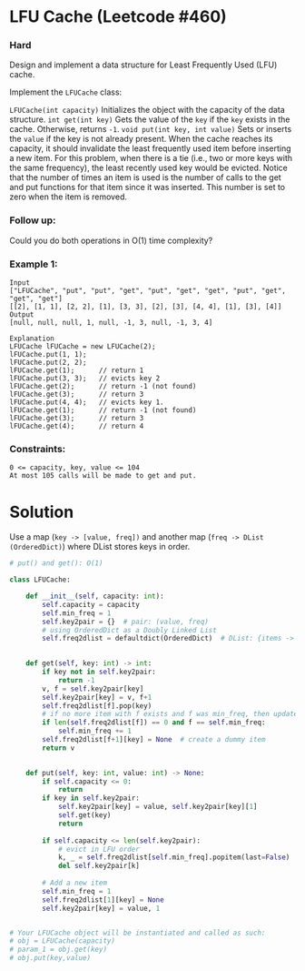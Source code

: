 LFU Cache (Leetcode #460)
===============================
### Hard

Design and implement a data structure for Least Frequently Used (LFU) cache.

Implement the `LFUCache` class:

`LFUCache(int capacity)` Initializes the object with the capacity of the data structure.
`int get(int key)` Gets the value of the `key` if the `key` exists in the cache. Otherwise, returns `-1`.
`void put(int key, int value)` Sets or inserts the `value` if the key is not already present. When the cache reaches its capacity,
it should invalidate the least frequently used item before inserting a new item. For this problem, when there is a tie
(i.e., two or more keys with the same frequency), the least recently used key would be evicted.
Notice that the number of times an item is used is the number of calls to the get and put functions for that item since it was inserted.
This number is set to zero when the item is removed.

### Follow up:
Could you do both operations in O(1) time complexity?

 

### Example 1:
```
Input
["LFUCache", "put", "put", "get", "put", "get", "get", "put", "get", "get", "get"]
[[2], [1, 1], [2, 2], [1], [3, 3], [2], [3], [4, 4], [1], [3], [4]]
Output
[null, null, null, 1, null, -1, 3, null, -1, 3, 4]

Explanation
LFUCache lFUCache = new LFUCache(2);
lFUCache.put(1, 1);
lFUCache.put(2, 2);
lFUCache.get(1);      // return 1
lFUCache.put(3, 3);   // evicts key 2
lFUCache.get(2);      // return -1 (not found)
lFUCache.get(3);      // return 3
lFUCache.put(4, 4);   // evicts key 1.
lFUCache.get(1);      // return -1 (not found)
lFUCache.get(3);      // return 3
lFUCache.get(4);      // return 4
```
 

### Constraints:
```
0 <= capacity, key, value <= 104
At most 105 calls will be made to get and put.
```

Solution
========
Use a map (`key -> [value, freq])` and another map (`freq -> DList (OrderedDict)`) where DList stores keys in order.

```python
# put() and get(): O(1)

class LFUCache:

    def __init__(self, capacity: int):
        self.capacity = capacity
        self.min_freq = 1
        self.key2pair = {}  # pair: (value, freq)
        # using OrderedDict as a Doubly Linked List
        self.freq2dlist = defaultdict(OrderedDict)  # DList: {items -> key}
        

    def get(self, key: int) -> int:
        if key not in self.key2pair:
            return -1
        v, f = self.key2pair[key]
        self.key2pair[key] = v, f+1
        self.freq2dlist[f].pop(key)
        # if no more item with f exists and f was min_freq, then update min_freq
        if len(self.freq2dlist[f]) == 0 and f == self.min_freq:
            self.min_freq += 1
        self.freq2dlist[f+1][key] = None  # create a dummy item
        return v
        

    def put(self, key: int, value: int) -> None:
        if self.capacity <= 0:
            return
        if key in self.key2pair:
            self.key2pair[key] = value, self.key2pair[key][1]
            self.get(key)
            return
        
        if self.capacity <= len(self.key2pair):
            # evict in LFU order
            k, _ = self.freq2dlist[self.min_freq].popitem(last=False)  # FIFO order
            del self.key2pair[k]
        
        # Add a new item
        self.min_freq = 1
        self.freq2dlist[1][key] = None
        self.key2pair[key] = value, 1


# Your LFUCache object will be instantiated and called as such:
# obj = LFUCache(capacity)
# param_1 = obj.get(key)
# obj.put(key,value)
```

